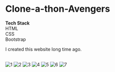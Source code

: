 # Clone-a-thon-Avengers


**Tech Stack** 
<br>
 HTML <br>
 CSS <br>
 Bootstrap <br>

I created this website long time ago.
<br>
<br>


![1](https://user-images.githubusercontent.com/94692552/231701444-0aab5b42-e02c-47ac-96e7-c8b46923dce9.jpg)
![2](https://user-images.githubusercontent.com/94692552/231701495-0b28f585-5ef9-4df9-b660-fb804b2b13dc.jpg)
![3](https://user-images.githubusercontent.com/94692552/231701524-a0b50f0d-cbc7-4dd7-9ceb-564530c6669c.jpg)
![4](https://user-images.githubusercontent.com/94692552/231701533-7f4384b6-1197-464a-9244-4d8322fd75d9.jpg)
![5](https://user-images.githubusercontent.com/94692552/231701542-56e4f911-5b12-41ce-bc91-550a7d6e965b.jpg)
![6](https://user-images.githubusercontent.com/94692552/231701588-223ecea4-dc4f-4d77-b260-b53b60bae2ad.jpg)
![7](https://user-images.githubusercontent.com/94692552/231701600-a6621537-144b-4188-9671-2f6a75bf207b.jpg)
